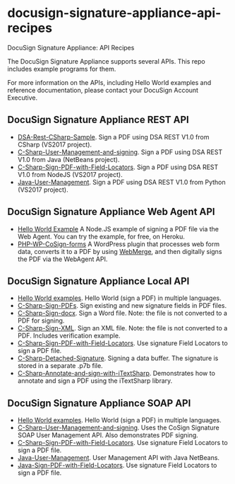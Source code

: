 # docusign-signature-appliance-api-recipes
DocuSign Signature Appliance: API Recipes

The DocuSign Signature Appliance supports several APIs. This repo includes example programs for them.

For more information on the APIs, including Hello World examples and reference documentation, please contact your DocuSign Account Executive.

## DocuSign Signature Appliance REST API
- [DSA-Rest-CSharp-Sample](https://github.com/docusign/docusign-signature-appliance-api-recipes/tree/master/dsa-rest/Hello-World-examples/DSARestCsharpSample). Sign a PDF using DSA REST V1.0 from CSharp (VS2017 project).
- [C-Sharp-User-Management-and-signing](https://github.com/docusign/docusign-signature-appliance-api-recipes/tree/master/dsa-rest/Hello-World-examples/DSARestJavaSample). Sign a PDF using DSA REST V1.0 from Java (NetBeans project).
- [C-Sharp-Sign-PDF-with-Field-Locators](https://github.com/docusign/docusign-signature-appliance-api-recipes/tree/master/dsa-rest/Hello-World-examples/DSARestNodejsSample). Sign a PDF using DSA REST V1.0 from NodeJS (VS2017 project).
- [Java-User-Management](https://github.com/docusign/docusign-signature-appliance-api-recipes/tree/master/dsa-rest/Hello-World-examples/DSARestPythonSample). Sign a PDF using DSA REST V1.0 from Python (VS2017 project).

## DocuSign Signature Appliance Web Agent API
- [Hello World Example](https://github.com/docusign/recipe-dsa-014-web-agent) A Node.JS example of signing a PDF file via the Web Agent. You can try the example, for free, on Heroku.
- [PHP-WP-CoSign-forms](https://github.com/docusign/docusign-signature-appliance-api-recipes/tree/master/dsa-web-agent/PHP-WP-CoSign-forms) A WordPress plugin that processes web form data, converts it to a PDF by using [WebMerge](http://webmerge.me), and then digitally signs the PDF via the WebAgent API.

## DocuSign Signature Appliance Local API
- [Hello World examples](https://github.com/docusign/docusign-signature-appliance-api-recipes/tree/master/dsa-local/Hello-World-examples). Hello World (sign a PDF) in multiple languages.
- [C-Sharp-Sign-PDFs](https://github.com/docusign/docusign-signature-appliance-api-recipes/tree/master/dsa-local/C-Sharp-Sign-PDFs). Sign existing and new signature fields in PDF files.
- [C-Sharp-Sign-docx](https://github.com/docusign/docusign-signature-appliance-api-recipes/tree/master/dsa-local/C-Sharp-Sign-docx). Sign a Word file. Note: the file is not converted to a PDF for signing. 
- [C-Sharp-Sign-XML](https://github.com/docusign/docusign-signature-appliance-api-recipes/tree/master/dsa-local/C-Sharp-Sign-XML). Sign an XML file. Note: the file is not converted to a PDF. Includes verification example.
- [C-Sharp-Sign-PDF-with-Field-Locators](https://github.com/docusign/docusign-signature-appliance-api-recipes/tree/master/dsa-local/C-Sharp-Sign-PDF-with-Field-Locators). Use signature Field Locators to sign a PDF file.
- [C-Sharp-Detached-Signature](https://github.com/docusign/docusign-signature-appliance-api-recipes/tree/master/dsa-local/C-Sharp-Detached-Signature). Signing a data buffer. The signature is stored in a separate .p7b file.
- [C-Sharp-Annotate-and-sign-with-iTextSharp](https://github.com/docusign/docusign-signature-appliance-api-recipes/tree/master/dsa-local/C-Sharp-Annotate-and-sign-with-iTextSharp). Demonstrates how to annotate and sign a PDF using the iTextSharp library.

## DocuSign Signature Appliance SOAP API
- [Hello World examples](https://github.com/docusign/docusign-signature-appliance-api-recipes/tree/master/dsa-soap/Hello-World-examples). Hello World (sign a PDF) in multiple languages.
- [C-Sharp-User-Management-and-signing](https://github.com/docusign/docusign-signature-appliance-api-recipes/tree/master/dsa-soap/C-Sharp-User-Management-and-signing). Uses the CoSign Signature SOAP User Management API. Also demonstrates PDF signing.
- [C-Sharp-Sign-PDF-with-Field-Locators](https://github.com/docusign/docusign-signature-appliance-api-recipes/tree/master/dsa-soap/C-Sharp-Sign-PDF-with-Field-Locators). Use signature Field Locators to sign a PDF file.
- [Java-User-Management](https://github.com/docusign/docusign-signature-appliance-api-recipes/tree/master/dsa-soap/Java-User-Management). User Management API with Java NetBeans.
- [Java-Sign-PDF-with-Field-Locators](https://github.com/docusign/docusign-signature-appliance-api-recipes/tree/master/dsa-soap/Java-Sign-PDF-with-Field-Locators). Use signature Field Locators to sign a PDF file.

